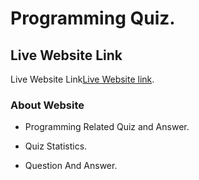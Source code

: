 # Programming Quiz.

## Live Website Link

Live Website Link[Live Website link](https://clinquant-mochi-11fadf.netlify.app/).

### About Website

- Programming Related Quiz and Answer.

- Quiz Statistics.

- Question And Answer.
